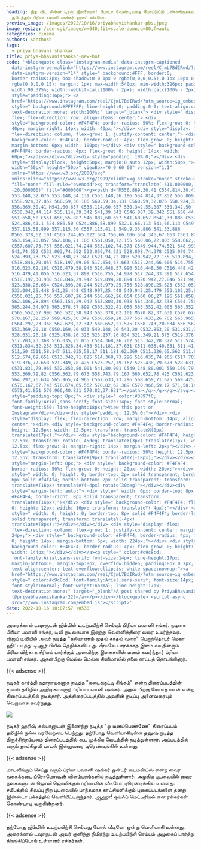 ```yaml
---
heading: இத விட சின்ன டிரஸ் இல்லையா! போடா வேண்டியதை போட்டுட்டு பண்ணிருக்கலாம்!
  சூடேத்தும் பிரியா பவனி ஷங்கர் ஹாட் வீடியோ.
preview_image: /images/2022/10/16/priyabhavishankar-pbs.jpeg
image_resize: /cdn-cgi/image/w=640,fit=scale-down,q=80,f=auto
categories: cinema
authors: Santhosh
tags:
  - priya bhavani shankar
title: priya-bhavanishankar-new-hot
code: '<blockquote class="instagram-media" data-instgrm-captioned
  data-instgrm-permalink="https://www.instagram.com/reel/CjmL7BdIRwd/?utm_source=ig_embed&amp;utm_campaign=loading"
  data-instgrm-version="14" style=" background:#FFF; border:0;
  border-radius:3px; box-shadow:0 0 1px 0 rgba(0,0,0,0.5),0 1px 10px 0
  rgba(0,0,0,0.15); margin: 1px; max-width:540px; min-width:326px; padding:0;
  width:99.375%; width:-webkit-calc(100% - 2px); width:calc(100% - 2px);"><div
  style="padding:16px;"> <a
  href="https://www.instagram.com/reel/CjmL7BdIRwd/?utm_source=ig_embed&amp;utm_campaign=loading"
  style=" background:#FFFFFF; line-height:0; padding:0 0; text-align:center;
  text-decoration:none; width:100%;" target="_blank"> <div style=" display:
  flex; flex-direction: row; align-items: center;"> <div
  style="background-color: #F4F4F4; border-radius: 50%; flex-grow: 0; height:
  40px; margin-right: 14px; width: 40px;"></div> <div style="display: flex;
  flex-direction: column; flex-grow: 1; justify-content: center;"> <div style="
  background-color: #F4F4F4; border-radius: 4px; flex-grow: 0; height: 14px;
  margin-bottom: 6px; width: 100px;"></div> <div style=" background-color:
  #F4F4F4; border-radius: 4px; flex-grow: 0; height: 14px; width:
  60px;"></div></div></div><div style="padding: 19% 0;"></div> <div
  style="display:block; height:50px; margin:0 auto 12px; width:50px;"><svg
  width="50px" height="50px" viewBox="0 0 60 60" version="1.1"
  xmlns="https://www.w3.org/2000/svg"
  xmlns:xlink="https://www.w3.org/1999/xlink"><g stroke="none" stroke-width="1"
  fill="none" fill-rule="evenodd"><g transform="translate(-511.000000,
  -20.000000)" fill="#000000"><g><path d="M556.869,30.41 C554.814,30.41
  553.148,32.076 553.148,34.131 C553.148,36.186 554.814,37.852 556.869,37.852
  C558.924,37.852 560.59,36.186 560.59,34.131 C560.59,32.076 558.924,30.41
  556.869,30.41 M541,60.657 C535.114,60.657 530.342,55.887 530.342,50
  C530.342,44.114 535.114,39.342 541,39.342 C546.887,39.342 551.658,44.114
  551.658,50 C551.658,55.887 546.887,60.657 541,60.657 M541,33.886 C532.1,33.886
  524.886,41.1 524.886,50 C524.886,58.899 532.1,66.113 541,66.113 C549.9,66.113
  557.115,58.899 557.115,50 C557.115,41.1 549.9,33.886 541,33.886
  M565.378,62.101 C565.244,65.022 564.756,66.606 564.346,67.663 C563.803,69.06
  563.154,70.057 562.106,71.106 C561.058,72.155 560.06,72.803 558.662,73.347
  C557.607,73.757 556.021,74.244 553.102,74.378 C549.944,74.521 548.997,74.552
  541,74.552 C533.003,74.552 532.056,74.521 528.898,74.378 C525.979,74.244
  524.393,73.757 523.338,73.347 C521.94,72.803 520.942,72.155 519.894,71.106
  C518.846,70.057 518.197,69.06 517.654,67.663 C517.244,66.606 516.755,65.022
  516.623,62.101 C516.479,58.943 516.448,57.996 516.448,50 C516.448,42.003
  516.479,41.056 516.623,37.899 C516.755,34.978 517.244,33.391 517.654,32.338
  C518.197,30.938 518.846,29.942 519.894,28.894 C520.942,27.846 521.94,27.196
  523.338,26.654 C524.393,26.244 525.979,25.756 528.898,25.623 C532.057,25.479
  533.004,25.448 541,25.448 C548.997,25.448 549.943,25.479 553.102,25.623
  C556.021,25.756 557.607,26.244 558.662,26.654 C560.06,27.196 561.058,27.846
  562.106,28.894 C563.154,29.942 563.803,30.938 564.346,32.338 C564.756,33.391
  565.244,34.978 565.378,37.899 C565.522,41.056 565.552,42.003 565.552,50
  C565.552,57.996 565.522,58.943 565.378,62.101 M570.82,37.631 C570.674,34.438
  570.167,32.258 569.425,30.349 C568.659,28.377 567.633,26.702 565.965,25.035
  C564.297,23.368 562.623,22.342 560.652,21.575 C558.743,20.834 556.562,20.326
  553.369,20.18 C550.169,20.033 549.148,20 541,20 C532.853,20 531.831,20.033
  528.631,20.18 C525.438,20.326 523.257,20.834 521.349,21.575 C519.376,22.342
  517.703,23.368 516.035,25.035 C514.368,26.702 513.342,28.377 512.574,30.349
  C511.834,32.258 511.326,34.438 511.181,37.631 C511.035,40.831 511,41.851
  511,50 C511,58.147 511.035,59.17 511.181,62.369 C511.326,65.562 511.834,67.743
  512.574,69.651 C513.342,71.625 514.368,73.296 516.035,74.965 C517.703,76.634
  519.376,77.658 521.349,78.425 C523.257,79.167 525.438,79.673 528.631,79.82
  C531.831,79.965 532.853,80.001 541,80.001 C549.148,80.001 550.169,79.965
  553.369,79.82 C556.562,79.673 558.743,79.167 560.652,78.425 C562.623,77.658
  564.297,76.634 565.965,74.965 C567.633,73.296 568.659,71.625 569.425,69.651
  C570.167,67.743 570.674,65.562 570.82,62.369 C570.966,59.17 571,58.147 571,50
  C571,41.851 570.966,40.831 570.82,37.631"></path></g></g></g></svg></div><div
  style="padding-top: 8px;"> <div style=" color:#3897f0;
  font-family:Arial,sans-serif; font-size:14px; font-style:normal;
  font-weight:550; line-height:18px;">View this post on
  Instagram</div></div><div style="padding: 12.5% 0;"></div> <div
  style="display: flex; flex-direction: row; margin-bottom: 14px; align-items:
  center;"><div> <div style="background-color: #F4F4F4; border-radius: 50%;
  height: 12.5px; width: 12.5px; transform: translateX(0px)
  translateY(7px);"></div> <div style="background-color: #F4F4F4; height:
  12.5px; transform: rotate(-45deg) translateX(3px) translateY(1px); width:
  12.5px; flex-grow: 0; margin-right: 14px; margin-left: 2px;"></div> <div
  style="background-color: #F4F4F4; border-radius: 50%; height: 12.5px; width:
  12.5px; transform: translateX(9px) translateY(-18px);"></div></div><div
  style="margin-left: 8px;"> <div style=" background-color: #F4F4F4;
  border-radius: 50%; flex-grow: 0; height: 20px; width: 20px;"></div> <div
  style=" width: 0; height: 0; border-top: 2px solid transparent; border-left:
  6px solid #f4f4f4; border-bottom: 2px solid transparent; transform:
  translateX(16px) translateY(-4px) rotate(30deg)"></div></div><div
  style="margin-left: auto;"> <div style=" width: 0px; border-top: 8px solid
  #F4F4F4; border-right: 8px solid transparent; transform:
  translateY(16px);"></div> <div style=" background-color: #F4F4F4; flex-grow:
  0; height: 12px; width: 16px; transform: translateY(-4px);"></div> <div
  style=" width: 0; height: 0; border-top: 8px solid #F4F4F4; border-left: 8px
  solid transparent; transform: translateY(-4px)
  translateX(8px);"></div></div></div> <div style="display: flex;
  flex-direction: column; flex-grow: 1; justify-content: center; margin-bottom:
  24px;"> <div style=" background-color: #F4F4F4; border-radius: 4px; flex-grow:
  0; height: 14px; margin-bottom: 6px; width: 224px;"></div> <div style="
  background-color: #F4F4F4; border-radius: 4px; flex-grow: 0; height: 14px;
  width: 144px;"></div></div></a><p style=" color:#c9c8cd;
  font-family:Arial,sans-serif; font-size:14px; line-height:17px;
  margin-bottom:0; margin-top:8px; overflow:hidden; padding:8px 0 7px;
  text-align:center; text-overflow:ellipsis; white-space:nowrap;"><a
  href="https://www.instagram.com/reel/CjmL7BdIRwd/?utm_source=ig_embed&amp;utm_campaign=loading"
  style=" color:#c9c8cd; font-family:Arial,sans-serif; font-size:14px;
  font-style:normal; font-weight:normal; line-height:17px;
  text-decoration:none;" target="_blank">A post shared by PriyaBhavaniShankar ♥️
  (@priyabhavanishankar22)</a></p></div></blockquote> <script async
  src="//www.instagram.com/embed.js"></script>'
date: 2022-10-16 10:07:57 +0530
---
```

அரைக்கால் டவுசருடன் ஜிம்மில் உடற்பயிற்சி செய்யும் பிரியா பவானி சங்கர்.
நடிகை பிரியா பவானி சங்கர், டிவி நடிகையாக இருந்து வெள்ளித்திரை வரை உயர்ந்தவர். விஜய் டிவியில் அவர் நடித்த "கல்யாணம் முதல் காதல் வரை" பெருந்தொடர் மெகா ஹிட்டடித்து டி.ஆர்.பியில் தெறிக்கவிட்டது. சீரயலே பார்க்காத இளம் வயதினரும் பிரியாவிற்காக சீரியல் பார்க்கும் அளவிற்கு இளசுகளின் மனம் கவர்ந்தார் ப்ரியா பவானி சங்கர். அதன்பிறகு மெல்ல மெல்ல சினிமாலில் தலை காட்டத் தொடங்கினார். 

{{< adsense >}}


நடிகர் கார்த்தி கதாநாயகனாக நடித்த "கடைக்குட்டி சிங்கம்" என்ற திரைப்படத்தின் மூலம் தமிழில் அறிமுகமானார் ப்ரியா பவானி ஷங்கர். அதன் பிறகு மேயாத மான் என்ற  திரைப்படத்தில் நடித்தார். அத்திரைப்படத்தில் அவரின் நடிப்பு அனைவரையும் வெகுவாக கவர்ந்தது.


![](/images/2022/10/16/priya-bhavanishankar-new-hot-vedio-viral.jpeg)

நடிகர் ஹரிஷ் கல்யானுடன் இணைந்து நடித்த "ஓ மனப்பெண்ணே" திரைப்படம் தமிழில் நல்ல வரவேற்பை பெற்றது. தற்போது வெளியாகியுள்ள தனுஷ் நடித்த திருச்சிற்றம்பலம் திரைப்படத்தில் கூட முக்கிய வேடத்தில் நடித்துள்ளார். அப்படத்தில்  வரும் தாய்கிழவி பாடல் இன்றுவரை டிரெண்டிங்கில் உள்ளது.

{{< adsense >}}


மாடலிங்கும் செய்து வரும் ப்ரியா பவானி ஷங்கர் ஒன்டர் டைமன்ட்ஸ் என்ற வைர நகைக்கடை ப்ரொமோஷன் விளம்பரங்களில் நடித்துள்ளார். அழகிய புடவையில் வைர நகைகளுடன் ஜொலி ஜொலிக்கும் ப்ரியாவின் வீடியோ டிரென்டிங்கில் உள்ளது. சமீபத்தில் சிவப்பு நிற புடவையில் பாந்தமாக காட்சியளிக்கும் புகைப்படங்களை தனது இன்ஸ்டா பக்கத்தில் வெளியிட்டிருந்தார். ஆஹா! ஒய்ஃப் மெட்டீரியல் என ரசிகர்கள் கொண்டாடி வருகின்றனர்.

{{< adsense >}}


தற்போது ஜிம்மில் உடற்பயிற்சி செய்வது போல் வீடியோ ஒன்று வெளியாகி உள்ளது.‌ அரைக்கால் டவுசருடன் அவர் குனிந்து நிமிர்ந்து உடற்பயிற்சி செய்யும் அழகைப் பார்த்து கிறங்கிப்போய் உள்ளனர் ரசிகர்கள்.